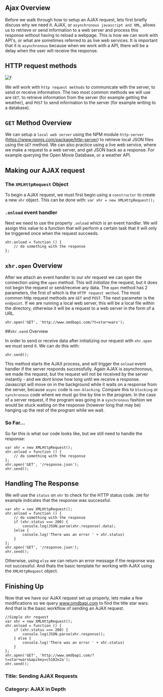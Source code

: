 ## Ajax Overview

Before we walk through how to setup an AJAX request, lets first briefly discuss why we need it. AJAX, or `asynchronous javascript and XML`, allows us to retrieve or send information to a web server and process this response without having to reload a webpage. This is how we can work with API's, or what are sometimes referred to as live web services. It is important that it is `asynchronous` because when we work with a API, there will be a delay when the user will receive the response.

## HTTP request methods

![f](https://imgur.com/cf5IXIz.png)

We will work with `http request methods` to communicate with the server, to send or receive information. The two most common methods we will use are `GET`, to retrieve information from the server (for example getting the weather), and `POST` to send information to the server (for example writing to a database).

## `GET` Method Overview

We can setup a `local web server` using the NPM module `http-server` (https://www.npmjs.com/package/http-server) to retrieve local JSON files using the `GET` method. We can also practice using a live web service, where we make a request to a web server, and get JSON back as a response. For example querying the Open Movie Database, or a weather API. 

## Making our AJAX request

### The `XMLHttpRequest` Object

To begin a AJAX request, we must first begin using a `constructor` to create a new `xhr` object. This can be done with:
`var xhr = new XMLHttpRequest();`

### `.onload` event handler

Next we need to use the property `.onload` which is an event handler. We will assign this value to a function that will perform a certain task that it will only be triggered once when the request succeeds.

```
xhr.onload = function () {
    // do something with the response
};
```

## `xhr.open` Overview

After we attach an event handler to our xhr request we can open the connection using the `open` method. This will *initialize* the request, but it does not begin the request or send/receive any data. The `open` method has 2 parameters, the first of which is the `HTTP request method`. The most common http request methods are `GET` and `POST`. The next parameter is the `endpoint`. If we are running a local web server, this will be a local file within the directory, otherwise it will be a request to a web server in the form of a URL. 

`xhr.open('GET', 'http://www.omdbapi.com/?t=star+wars');`

##`xhr.send` Overview

In order to send or receive data after initializing our request with `xhr.open` we must send it. We can do this with:

`xhr.send();`

This method starts the AJAX process, and will trigger the `onload` event handler if the server responds successfully. Again AJAX is asynchronous, we made the request, but the request will not be received by the server instantly - and we dont know how long until we receive a response. Javascript will move on in the background while it waits on a response from the server, because `async` code is `non-blocking`. Compare this to `blocking` or `synchronous` code where we must go line by line in the program. In the case of a server request, if the program was going in a `synchronous` fashion we would be stuck waiting on the response (however long that may be) hanging up the rest of the program while we wait. 

### So Far...

So far this is what our code looks like, but we still need to handle the response:

```
var xhr = new XMLHttpRequest();
xhr.onload = function () {
    // do something with the response
};
xhr.open('GET', '/response.json');
xhr.send();
```

## Handling The Response

We will use the `status` on `xhr` to check for the HTTP status code. `200` for example indicates that the response was successful.  

```
var xhr = new XMLHttpRequest();
xhr.onload = function () {
    // do something with the response
    if (xhr.status === 200) {
        console.log(JSON.parse(xhr.response).data);
    }else {
        console.log('There was an error ' + xhr.status)
    }
};
xhr.open('GET', '/response.json');
xhr.send();
```

Otherwise, using `else` we can return an error message if the response was not successful. And thats the basic template for working with AJAX using the `XMLHttpRequest` object. 

## Finishing Up

Now that we have our AJAX request set up properly, lets make a few modifications so we query www.omdbapi.com to find the title star wars. And that is the basic workflow of sending an AJAX request.

```
//Simple xhr request
var xhr = new XMLHttpRequest();
xhr.onload = function () {
    if (xhr.status === 200) {
        console.log(JSON.parse(xhr.response));
    } else {
    	console.log('There was an error ' + xhr.status)
    }
};
xhr.open('GET', 'http://www.omdbapi.com/?t=star+wars&apikey=c5182e2a');
xhr.send();
```

### Title: Sending AJAX Requests
### Category: AJAX in Depth
